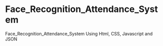 # Face_Recognition_Attendance_System
Face_Recognition_Attendance_System Using Html, CSS, Javascript and JSON
